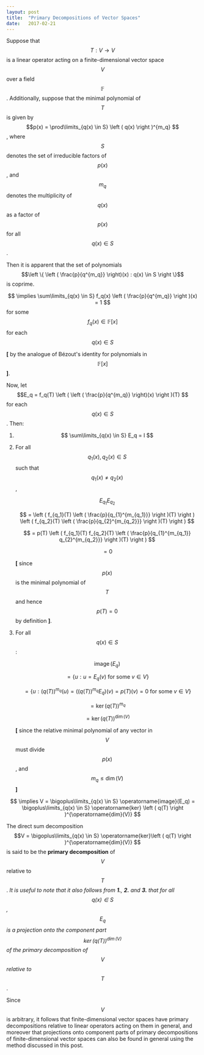 ```yaml
---
layout: post
title:  "Primary Decompositions of Vector Spaces"
date:   2017-02-21
---
```


Suppose that $$T : V \to V$$ is a linear operator acting on a finite-dimensional vector space $$V$$ over a field $$\mathbb{F}$$. Additionally, suppose that the minimal polynomial of $$T$$ is given by $$p(x) = \prod\limits_{q(x) \in S} \left ( q(x) \right )^{m_q} $$, where $$S$$ denotes the set of irreducible factors of $$p(x)$$, and $$m_q$$ denotes the multiplicity of $$q(x)$$ as a factor of $$p(x)$$ for all $$q(x) \in S$$.

Then it is apparent that the set of polynomials $$\left \{ \left ( \frac{p}{q^{m_q}} \right)(x) : q(x) \in S \right \}$$ is coprime.

$$ \implies \sum\limits_{q(x) \in S} f_q(x) \left ( \frac{p}{q^{m_q}} \right )(x) = 1 $$ for some $$f_q(x) \in \mathbb{F}[x]$$ for each $$q(x) \in S$$

**[** by the analogue of Bézout's identity for polynomials in $$\mathbb{F}[x]$$ **]**.

Now, let $$E_q = f_q(T) \left ( \left ( \frac{p}{q^{m_q}} \right)(x) \right )(T) $$ for each $$q(x) \in S$$. Then:

1. $$ \sum\limits_{q(x) \in S} E_q = I $$

2. For all $$q_1(x), q_2(x) \in S$$ such that $$q_1(x) \neq q_2(x)$$, 

	$$ E_{q_1} E_{q_2} $$

	$$ = \left ( f_{q_1}(T) \left ( \frac{p}{q_{1}^{m_{q_1}}} \right )(T) \right ) \left ( f_{q_2}(T) \left ( \frac{p}{q_{2}^{m_{q_2}}} \right )(T) \right ) $$

	$$ = p(T) \left ( f_{q_1}(T) f_{q_2}(T) \left ( \frac{p}{q_{1}^{m_{q_1}} q_{2}^{m_{q_2}}} \right )(T) \right ) $$

	$$ = 0 $$

	**[** since $$p(x)$$ is the minimal polynomial of $$T$$ and hence $$p(T) = 0$$ by definition **]**.

3. For all $$q(x) \in S$$: 

	$$\operatorname{image}(E_q) $$

	$$ = \{ u : u = E_q(v) \text{ for some } v \in V \} $$

	$$ = \{ u : \left ( q(T) \right )^{m_q} (u) = (\left ( q(T) \right )^{m_q}  E_q)(v) = p(T)(v) = 0 \text{ for some } v \in V \} $$

	$$ = \operatorname{ker} \left ( q(T) \right )^{m_q} $$

	$$ = \operatorname{ker} \left ( q(T) \right )^{\operatorname{dim}(V)} $$

	**[** since the relative minimal polynomial of any vector in $$V$$ must divide $$p(x)$$, and $$m_q \leq \operatorname{dim}(V)$$ **]**

$$ \implies V = \bigoplus\limits_{q(x) \in S}  \operatorname{image}(E_q) = \bigoplus\limits_{q(x) \in S} \operatorname{ker} \left ( q(T) \right )^{\operatorname{dim}(V)}  $$

The direct sum decomposition $$V = \bigoplus\limits_{q(x) \in S} \operatorname{ker}\left ( q(T) \right )^{\operatorname{dim}(V)} $$ is said to be the **primary decomposition** of $$V$$ relative to $$T$$. *It is useful to note that it also follows from **1.**, **2.** and **3.** that for all $$q(x) \in S$$, $$E_q$$ is a projection onto the component part $$\operatorname{ker} \left ( q(T) \right )^{\operatorname{dim}(V)} $$ of the primary decomposition of $$V$$ relative to $$T$$*.

Since $$V$$ is arbitrary, it follows that finite-dimensional vector spaces have primary decompositions relative to linear operators acting on them in general, and moreover that projections onto component parts of primary decompositions of finite-dimensional vector spaces can also be found in general using the method discussed in this post.








